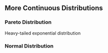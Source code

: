 
## More Continuous Distributions

### Pareto Distribution
Heavy-tailed exponential distribution


### Normal Distribution


